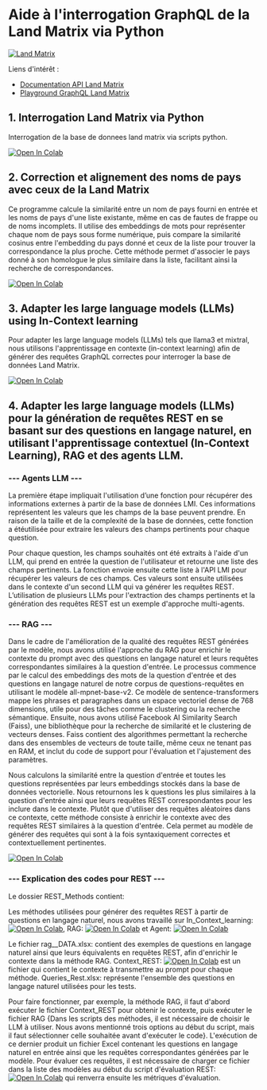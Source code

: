 # Aide à l'interrogation GraphQL de la Land Matrix via Python
[![Land Matrix](https://landmatrix.org/images/lm-logo-dark.png)](https://landmatrix.org/)

Liens d'intérêt :
- [Documentation API Land Matrix](https://landmatrix.readthedocs.io/en/latest/api/)
- [Playground GraphQL Land Matrix](https://landmatrix.org/graphql/)

## 1. Interrogation Land Matrix via Python

Interrogation de la base de donnees land matrix via scripts python.

[![Open In Colab](https://colab.research.google.com/assets/colab-badge.svg)](https://colab.research.google.com/github/tetis-nlp/landmatrix-graphql-python/blob/main/notebooks/TP1__GraphQl.ipynb)


## 2. Correction et alignement des noms de pays avec ceux de la Land Matrix

Ce programme calcule la similarité entre un nom de pays fourni en entrée et les noms de pays d'une liste existante, même en cas de fautes de frappe ou de noms incomplets. Il utilise des embeddings de mots pour représenter chaque nom de pays sous forme numérique, puis compare la similarité cosinus entre l'embedding du pays donné et ceux de la liste pour trouver la correspondance la plus proche. Cette méthode permet d'associer le pays donné à son homologue le plus similaire dans la liste, facilitant ainsi la recherche de correspondances.

[![Open In Colab](https://colab.research.google.com/assets/colab-badge.svg)](https://colab.research.google.com/github/tetis-nlp/landmatrix-graphql-python/blob/main/notebooks/Corresponding_Similarity.ipynb)

## 3. Adapter les large language models (LLMs) using In-Context learning

Pour adapter les large language models (LLMs) tels que llama3 et mixtral, nous utilisons l'apprentissage en contexte (in-context learning) afin de générer des requêtes GraphQL correctes pour interroger la base de données Land Matrix.

[![Open In Colab](https://colab.research.google.com/assets/colab-badge.svg)](https://colab.research.google.com/github/tetis-nlp/landmatrix-graphql-python/blob/main/notebooks/In_Context_Learning.ipynb)

## 4. Adapter les large language models (LLMs) pour la génération de requêtes REST en se basant sur des questions en langage naturel, en utilisant l'apprentissage contextuel (In-Context Learning), RAG et des agents LLM.

### --- Agents LLM ---

La première étape impliquait l'utilisation d’une fonction pour récupérer des informations externes à partir de la base de données LMI. Ces informations représentent les valeurs que les champs de la base peuvent prendre. En raison de la taille et de la complexité de la base de données, cette fonction a étéutilisée pour extraire les valeurs des champs pertinents pour chaque question.

Pour chaque question, les champs souhaités ont été extraits à l'aide d'un LLM, qui prend en entrée la question de l'utilisateur et retourne une liste des champs pertinents. La fonction envoie ensuite cette liste à l'API LMI pour récupérer les valeurs de ces champs. Ces valeurs sont ensuite utilisées dans le contexte d'un second LLM qui va générer les requêtes REST. L’utilisation de plusieurs LLMs pour l'extraction des champs pertinents et la génération des requêtes REST est un exemple d'approche multi-agents.

### --- RAG ---

Dans le cadre de l'amélioration de la qualité des requêtes REST générées par le modèle, nous avons utilisé l'approche du RAG pour enrichir le contexte du prompt avec des questions en langage naturel et leurs requêtes correspondantes similaires à la question d'entrée. Le processus commence par le calcul des embeddings des mots de la question d'entrée et des questions en langage naturel de notre corpus de questions-requêtes en utilisant le modèle
all-mpnet-base-v2. Ce modèle de sentence-transformers mappe les phrases et paragraphes dans un espace vectoriel dense de 768 dimensions, utile pour des tâches comme le clustering ou la recherche sémantique. Ensuite, nous avons utilisé Facebook AI Similarity Search (Faiss), une bibliothèque pour la recherche de similarité et le clustering de vecteurs denses. Faiss contient des algorithmes permettant la recherche dans des ensembles de vecteurs de toute taille, même ceux ne tenant pas en RAM, et inclut du code de support pour l'évaluation et l'ajustement des paramètres.

Nous calculons la similarité entre la question d'entrée et toutes les questions représentées par leurs embeddings stockés dans la base de données vectorielle. Nous retournons les k questions les plus similaires à la question d'entrée ainsi que leurs requêtes REST correspondantes pour les inclure dans le contexte. Plutôt que d'utiliser des requêtes aléatoires dans ce contexte, cette méthode consiste à enrichir le contexte avec des requêtes REST similaires à la question d'entrée. Cela permet au modèle de générer des requêtes qui sont à la fois syntaxiquement correctes et contextuellement pertinentes.

[![Open In Colab](https://colab.research.google.com/assets/colab-badge.svg)](https://colab.research.google.com/github/tetis-nlp/landmatrix-graphql-python/blob/main/notebooks/REST_Request.ipynb)

### --- Explication des codes pour REST ---
Le dossier REST_Methods contient:

Les méthodes utilisées pour générer des requêtes REST à partir de questions en langage naturel, nous avons travaillé sur In_Context_learning: [![Open In Colab](https://colab.research.google.com/assets/colab-badge.svg)](https://colab.research.google.com/github/tetis-nlp/landmatrix-graphql-python/blob/main/REST_Methods/In_Context_Learning_REST.py), RAG: [![Open In Colab](https://colab.research.google.com/assets/colab-badge.svg)](https://colab.research.google.com/github/tetis-nlp/landmatrix-graphql-python/blob/main/REST_Methods/RAG_REST.py) et Agent: [![Open In Colab](https://colab.research.google.com/assets/colab-badge.svg)](https://colab.research.google.com/github/tetis-nlp/landmatrix-graphql-python/blob/main/REST_Methods/Agent_REST.py)

Le fichier rag__DATA.xlsx: contient des exemples de questions en langage naturel ainsi que leurs équivalents en requêtes REST, afin d'enrichir le contexte dans la méthode RAG. 
Context_REST: [![Open In Colab](https://colab.research.google.com/assets/colab-badge.svg)](https://colab.research.google.com/github/tetis-nlp/landmatrix-graphql-python/blob/main/REST_Methods/Context_REST.py) est un fichier qui contient le contexte à transmettre au prompt pour chaque méthode.
Queries_Rest.xlsx: représente l'ensemble des questions en langage naturel utilisées pour les tests.

Pour faire fonctionner, par exemple, la méthode RAG, il faut d'abord exécuter le fichier Context_REST pour obtenir le contexte, puis exécuter le fichier RAG {Dans les scripts des méthodes, il est nécessaire de choisir le LLM à utiliser. Nous avons mentionné trois options au début du script, mais il faut sélectionner celle souhaitée avant d'exécuter le code}. L'exécution de ce dernier produit un fichier Excel contenant les questions en langage naturel en entrée ainsi que les requêtes correspondantes générées par le modèle. Pour évaluer ces requêtes, il est nécessaire de charger ce fichier dans la liste des modèles au début du script d'évaluation REST:  [![Open In Colab](https://colab.research.google.com/assets/colab-badge.svg)](https://colab.research.google.com/github/tetis-nlp/landmatrix-graphql-python/blob/main/landmatrix_evaluation_lib/Evaluation_REST.py) qui renverra ensuite les métriques d'évaluation.
